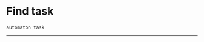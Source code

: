 Find task
=========

`automaton task`

--------------------------------------------------------------------------------

